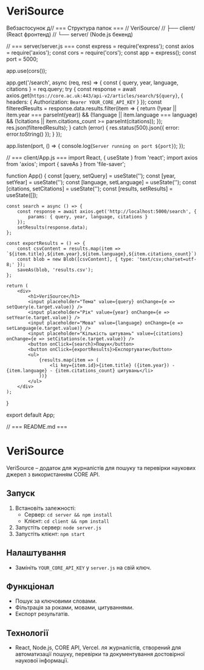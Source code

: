 # VeriSource
Вебзастосунок д// === Структура папок ===
// VeriSource/
// ├── client/ (React фронтенд)
// └── server/ (Node.js бекенд)

// === server/server.js ===
const express = require('express');
const axios = require('axios');
const cors = require('cors');
const app = express();
const port = 5000;

app.use(cors());

app.get('/search', async (req, res) => {
    const { query, year, language, citations } = req.query;
    try {
        const response = await axios.get(`https://core.ac.uk:443/api-v2/articles/search/${query}`, {
            headers: { Authorization: `Bearer YOUR_CORE_API_KEY` }
        });
        const filteredResults = response.data.results.filter(item => {
            return (!year || item.year === parseInt(year)) &&
                   (!language || item.language === language) &&
                   (!citations || item.citations_count >= parseInt(citations));
        });
        res.json(filteredResults);
    } catch (error) {
        res.status(500).json({ error: error.toString() });
    }
});

app.listen(port, () => {
    console.log(`Server running on port ${port}`);
});

// === client/App.js ===
import React, { useState } from 'react';
import axios from 'axios';
import { saveAs } from 'file-saver';

function App() {
    const [query, setQuery] = useState('');
    const [year, setYear] = useState('');
    const [language, setLanguage] = useState('');
    const [citations, setCitations] = useState('');
    const [results, setResults] = useState([]);

    const search = async () => {
        const response = await axios.get('http://localhost:5000/search', {
            params: { query, year, language, citations }
        });
        setResults(response.data);
    };

    const exportResults = () => {
        const csvContent = results.map(item => `${item.title},${item.year},${item.language},${item.citations_count}`).join('\n');
        const blob = new Blob([csvContent], { type: 'text/csv;charset=utf-8;' });
        saveAs(blob, 'results.csv');
    };

    return (
        <div>
            <h1>VeriSource</h1>
            <input placeholder="Тема" value={query} onChange={e => setQuery(e.target.value)} />
            <input placeholder="Рік" value={year} onChange={e => setYear(e.target.value)} />
            <input placeholder="Мова" value={language} onChange={e => setLanguage(e.target.value)} />
            <input placeholder="Кількість цитувань" value={citations} onChange={e => setCitations(e.target.value)} />
            <button onClick={search}>Пошук</button>
            <button onClick={exportResults}>Експортувати</button>
            <ul>
                {results.map(item => (
                    <li key={item.id}>{item.title} ({item.year}) - {item.language} - {item.citations_count} цитувань</li>
                ))}
            </ul>
        </div>
    );
}

export default App;

// === README.md ===
# VeriSource

VeriSource – додаток для журналістів для пошуку та перевірки наукових джерел з використанням CORE API.

## Запуск
1. Встановіть залежності:
   - Сервер: `cd server && npm install`
   - Клієнт: `cd client && npm install`
2. Запустіть сервер: `node server.js`
3. Запустіть клієнт: `npm start`

## Налаштування
- Замініть `YOUR_CORE_API_KEY` у `server.js` на свій ключ.

## Функціонал
- Пошук за ключовими словами.
- Фільтрація за роками, мовами, цитуваннями.
- Експорт результатів.

## Технології
- React, Node.js, CORE API, Vercel.
ля журналістів, створений для автоматизації пошуку, перевірки та документування достовірної наукової інформації. 
